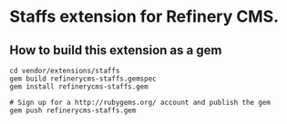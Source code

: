 # Staffs extension for Refinery CMS.

## How to build this extension as a gem

    cd vendor/extensions/staffs
    gem build refinerycms-staffs.gemspec
    gem install refinerycms-staffs.gem

    # Sign up for a http://rubygems.org/ account and publish the gem
    gem push refinerycms-staffs.gem